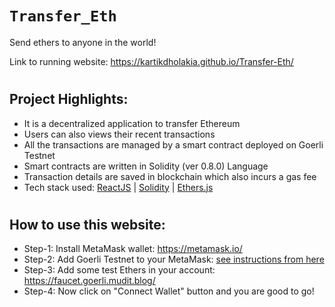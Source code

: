 # ` Transfer_Eth `

Send ethers to anyone in the world!

Link to running website: https://kartikdholakia.github.io/Transfer-Eth/

#

## Project Highlights:
-  It is a decentralized application to transfer Ethereum
- Users can also views their recent transactions
- All the transactions are managed by a smart contract deployed on Goerli Testnet
- Smart contracts are written in Solidity (ver 0.8.0) Language
- Transaction details are saved in blockchain which also incurs a gas fee
- Tech stack used: [ReactJS](https://reactjs.org/docs/getting-started.html) | [Solidity](https://docs.soliditylang.org/en/v0.8.16/) | [Ethers.js](https://docs.ethers.io/v5/)

#

## How to use this website:
- Step-1: Install MetaMask wallet: https://metamask.io/
- Step-2: Add Goerli Testnet to your MetaMask:  [see instructions from here](https://blog.cryptostars.is/goerli-g%C3%B6rli-testnet-network-to-metamask-and-receiving-test-ethereum-in-less-than-2-min-de13e6fe5677)
- Step-3: Add some test Ethers in your account: https://faucet.goerli.mudit.blog/
- Step-4: Now click on "Connect Wallet" button and you are good to go!